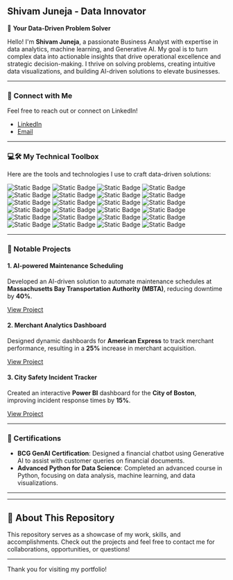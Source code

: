 ## Shivam Juneja - Data Innovator

🚀 **Your Data-Driven Problem Solver**

Hello! I'm **Shivam Juneja**, a passionate Business Analyst with expertise in data analytics, machine learning, and Generative AI. My goal is to turn complex data into actionable insights that drive operational excellence and strategic decision-making. I thrive on solving problems, creating intuitive data visualizations, and building AI-driven solutions to elevate businesses.

---

### 🔗 Connect with Me

Feel free to reach out or connect on LinkedIn!

- [LinkedIn](https://www.linkedin.com/in/shivamjuneja/)
- [Email](mailto:shivamjuneja0799@gmail.com)

---

### 💻🛠️ My Technical Toolbox

Here are the tools and technologies I use to craft data-driven solutions:

![Static Badge](https://img.shields.io/badge/R-white?style=for-the-badge&logo=R&logoColor=%23276DC3)
![Static Badge](https://img.shields.io/badge/Python-white?style=for-the-badge&logo=Python&logoColor=%233776AB)
![Static Badge](https://img.shields.io/badge/PyTorch-white?style=for-the-badge&logo=PyTorch&logoColor=%23EE4C2C)
![Static Badge](https://img.shields.io/badge/NumPy-white?style=for-the-badge&logo=numpy&logoColor=%23232D3B)
![Static Badge](https://img.shields.io/badge/Pandas-white?style=for-the-badge&logo=pandas&logoColor=%23150458)
![Static Badge](https://img.shields.io/badge/PySpark-white?style=for-the-badge&logo=apachespark&logoColor=%23E35B00)
![Static Badge](https://img.shields.io/badge/TensorFlow-white?style=for-the-badge&logo=tensorflow&logoColor=%23FF6F00)
![Static Badge](https://img.shields.io/badge/SPSS-white?style=for-the-badge&logo=IBM&logoColor=%231572B6)
![Static Badge](https://img.shields.io/badge/MySQL-white?style=for-the-badge&logo=mysql&logoColor=%234479A1)
![Static Badge](https://img.shields.io/badge/Microsoft%20SQL%20Server-white?style=for-the-badge&logo=microsoftsqlserver&logoColor=%23CC2927)
![Static Badge](https://img.shields.io/badge/Azure%20SQL-white?style=for-the-badge&logo=microsoftazure&logoColor=%23007F8C)
![Static Badge](https://img.shields.io/badge/Oracle%20SQL-white?style=for-the-badge&logo=oracle&logoColor=%23F80000)
![Static Badge](https://img.shields.io/badge/ETL-white?style=for-the-badge&logo=apacheairflow&logoColor=%23017E87)
![Static Badge](https://img.shields.io/badge/Google%20BigQuery-white?style=for-the-badge&logo=googlebigquery&logoColor=%234E8B77)
![Static Badge](https://img.shields.io/badge/Tableau-white?style=for-the-badge&logo=tableau&logoColor=%23E97627)
![Static Badge](https://img.shields.io/badge/Power%20BI-white?style=for-the-badge&logo=powerbi&logoColor=%23F2C811)
![Static Badge](https://img.shields.io/badge/Microsoft%20Excel-white?style=for-the-badge&logo=microsoftexcel&logoColor=%23217346)
![Static Badge](https://img.shields.io/badge/AWS%20S3-white?style=for-the-badge&logo=amazons3&logoColor=%23569A31)
![Static Badge](https://img.shields.io/badge/Google%20Analytics-white?style=for-the-badge&logo=googleanalytics&logoColor=%23FF6F00)
![Static Badge](https://img.shields.io/badge/JIRA-white?style=for-the-badge&logo=jirasoftware&logoColor=%230052CC)
![Static Badge](https://img.shields.io/badge/SSIS-white?style=for-the-badge&logo=microsoftsqlserver&logoColor=%23CC2927)
![Static Badge](https://img.shields.io/badge/GitHub-white?style=for-the-badge&logo=github&logoColor=%23181717)
![Static Badge](https://img.shields.io/badge/Hive-white?style=for-the-badge&logo=apachehive&logoColor=%23F4E02E)
![Static Badge](https://img.shields.io/badge/Office%20365-white?style=for-the-badge&logo=microsoftoffice&logoColor=%23D83B01)

---

### 🌟 Notable Projects

#### 1. **AI-powered Maintenance Scheduling**
Developed an AI-driven solution to automate maintenance schedules at **Massachusetts Bay Transportation Authority (MBTA)**, reducing downtime by **40%**.

[View Project](#)

#### 2. **Merchant Analytics Dashboard**
Designed dynamic dashboards for **American Express** to track merchant performance, resulting in a **25%** increase in merchant acquisition.

[View Project](#)

#### 3. **City Safety Incident Tracker**
Created an interactive **Power BI** dashboard for the **City of Boston**, improving incident response times by **15%**.

[View Project](#)

---

### 🏅 Certifications

- **BCG GenAI Certification**: Designed a financial chatbot using Generative AI to assist with customer queries on financial documents.
- **Advanced Python for Data Science**: Completed an advanced course in Python, focusing on data analysis, machine learning, and data visualizations.

---

---

## 📄 About This Repository

This repository serves as a showcase of my work, skills, and accomplishments. Check out the projects and feel free to contact me for collaborations, opportunities, or questions!

---

Thank you for visiting my portfolio! 
